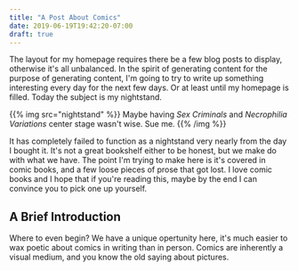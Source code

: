 ```yaml
---
title: "A Post About Comics"
date: 2019-06-19T19:42:20-07:00
draft: true
---
```


The layout for my homepage requires there be a few blog posts to display,
otherwise it's all unbalanced. In the spirit of generating content for the
purpose of generating content, I'm going to try to write up something
interesting every day for the next few days. Or at least until my homepage
is filled. Today the subject is my nightstand.

{{% img src="nightstand" %}}
Maybe having _Sex Criminals_ and _Necrophilia Variations_ center stage wasn't
wise. Sue me.
{{% /img %}}

It has completely failed to function as a nightstand very nearly from the day
I bought it. It's not a great bookshelf either to be honest, but we make do
with what we have. The point I'm trying to make here is it's covered in comic
books, and a few loose pieces of prose that got lost. I love comic books and I
hope that if you're reading this, maybe by the end I can convince you to pick
one up yourself.

## A Brief Introduction

Where to even begin? We have a unique opertunity here, it's much easier to
wax poetic about comics in writing than in person. Comics are inherently
a visual medium, and you know the old saying about pictures.
